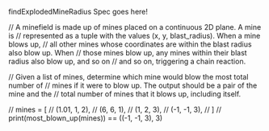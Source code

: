 findExplodedMineRadius Spec goes here!

// A minefield is made up of mines placed on a continuous 2D plane. A mine is
// represented as a tuple with the values (x, y, blast_radius). When a mine blows up,
// all other mines whose coordinates are within the blast radius also blow up. When
// those mines blow up, any mines within their blast radius also blow up, and so on
// and so on, triggering a chain reaction.

// Given a list of mines, determine which mine would blow the most total number of
// mines if it were to blow up. The output should be a pair of the mine and the
// total number of mines that it blows up, including itself.

// mines = [
//    (1.01, 1, 2),
//    (6, 6, 1),
//    (1, 2, 3),
//    (-1, -1, 3),
// ]
// print(most_blown_up(mines)) == ((-1, -1, 3), 3)
